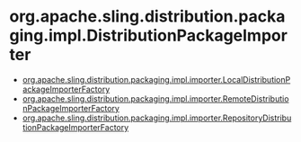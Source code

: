 # org.apache.sling.distribution.packaging.impl.DistributionPackageImporter

 * [org.apache.sling.distribution.packaging.impl.importer.LocalDistributionPackageImporterFactory](./org/apache/sling/distribution/packaging/impl/importer/LocalDistributionPackageImporterFactory.md)
 * [org.apache.sling.distribution.packaging.impl.importer.RemoteDistributionPackageImporterFactory](./org/apache/sling/distribution/packaging/impl/importer/RemoteDistributionPackageImporterFactory.md)
 * [org.apache.sling.distribution.packaging.impl.importer.RepositoryDistributionPackageImporterFactory](./org/apache/sling/distribution/packaging/impl/importer/RepositoryDistributionPackageImporterFactory.md)
